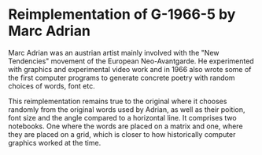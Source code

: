 # Reimplementation of G-1966-5 by Marc Adrian

Marc Adrian was an austrian artist mainly involved with the "New Tendencies" movement of the European Neo-Avantgarde. He experimented with graphics and experimental video work and in 1966 also wrote some of the first computer programs to generate concrete poetry with random choices of words, font etc.

This reimplementation remains true to the original where it chooses randomly from the original words used by Adrian, as well as their poition, font size and the angle compared to a horizontal line. It comprises two notebooks. One where the words are placed on a matrix and one, where they are placed on a grid, which is closer to how historically computer graphics worked at the time. 
